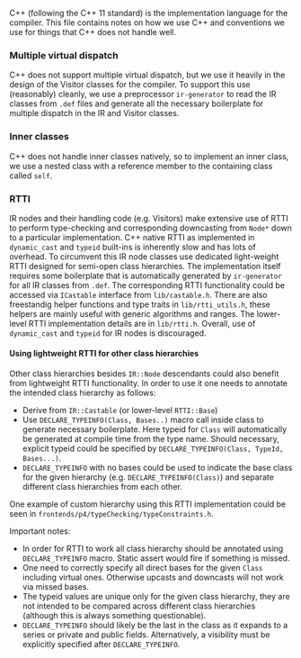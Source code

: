 C++ (following the C++ 11 standard) is the implementation language for
the compiler.  This file contains notes on how we use C++ and conventions
we use for things that C++ does not handle well.

### Multiple virtual dispatch

C++ does not support multiple virtual dispatch, but we use it heavily in
the design of the Visitor classes for the compiler.  To support this use
(reasonably) cleanly, we use a preprocessor `ir-generator` to read the
IR classes from `.def` files and generate all the necessary boilerplate
for multiple dispatch in the IR and Visitor classes.

### Inner classes

C++ does not handle inner classes natively, so to implement an inner class,
we use a nested class with a reference member to the containing class
called `self`.

### RTTI
IR nodes and their handling code (e.g. Visitors) make extensive use of RTTI to perform type-checking and corresponding downcasting from `Node*` down to a particular implementation. C++ native RTTI as implemented in `dynamic_cast` and `typeid` built-ins is inherently slow and has lots of overhead. To circumvent this IR node classes use dedicated light-weight RTTI designed for semi-open class hierarchies. The implementation itself requires some boilerplate that is automatically generated by `ir-generator` for all IR classes from `.def`. The corresponding RTTI functionality could be accessed via `ICastable` interface from `lib/castable.h`. There are also freestandig helper functions and type traits in `lib/rtti_utils.h`, these helpers are mainly useful with generic algorithms and ranges. The lower-level RTTI implementation details are in `lib/rtti.h`. Overall, use of `dynamic_cast` and `typeid` for IR nodes is discouraged.

#### Using lightweight RTTI for other class hierarchies
Other class hierarchies besides `IR::Node` descendants could also benefit from lightweight RTTI functionality. In order to use it one needs to annotate the intended class hierarchy as follows:
  * Derive from `IR::Castable` (or lower-level `RTTI::Base`)
  * Use `DECLARE_TYPEINFO(Class, Bases..)` macro call inside class to generate necessary boilerplate. Here typeid for `Class` will automatically be generated at compile time from the type name. Should necessary, explicit typeid could be specified by `DECLARE_TYPEINFO(Class, TypeId, Bases...)`.
  * `DECLARE_TYPEINFO` with no bases could be used to indicate the base class for the given hierarchy (e.g. `DECLARE_TYPEINFO(Class)`) and separate different class hierarchies from each other.

One example of custom hierarchy using this RTTI implementation could be seen in `frontends/p4/typeChecking/typeConstraints.h`.

Important notes:
  * In order for RTTI to work all class hierarchy should be annotated using `DECLARE_TYPEINFO` macro. Static assert would fire if something is missed.
  * One need to correctly specify all direct bases for the given `Class` including virtual ones. Otherwise upcasts and downcasts will not work via missed bases.
  * The typeid values are unique only for the given class hierarchy, they are not intended to be compared across different class hierarchies (although this is always something questionable).
  * `DECLARE_TYPEINFO` should likely be the last in the class as it expands to a series or private and public fields. Alternatively, a visibility must be explicitly specified after `DECLARE_TYPEINFO`.
